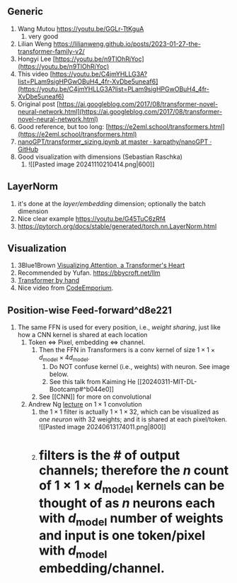 ## Generic
1. Wang Mutou https://youtu.be/GGLr-TtKguA
	1. very good
2. Lilian Weng https://lilianweng.github.io/posts/2023-01-27-the-transformer-family-v2/
3. Hongyi Lee [https://youtu.be/n9TlOhRjYoc](https://youtu.be/n9TlOhRjYoc)
4. This video [https://youtu.be/C4jmYHLLG3A?list=PLam9sigHPGwOBuH4_4fr-XvDbe5uneaf6](https://youtu.be/C4jmYHLLG3A?list=PLam9sigHPGwOBuH4_4fr-XvDbe5uneaf6)
5. Original post [https://ai.googleblog.com/2017/08/transformer-novel-neural-network.html](https://ai.googleblog.com/2017/08/transformer-novel-neural-network.html)
6. Good reference, but too long: [https://e2eml.school/transformers.html](https://e2eml.school/transformers.html)
7. [nanoGPT/transformer_sizing.ipynb at master · karpathy/nanoGPT · GitHub](https://github.com/karpathy/nanoGPT/blob/master/transformer_sizing.ipynb)
8. Good visualization with dimensions (Sebastian Raschka)
	1. ![[Pasted image 20241110210414.png|600]]

## LayerNorm
1. it's done at the *layer/embedding* dimension; optionally the batch dimension
2. Nice clear example https://youtu.be/G45TuC6zRf4
3. https://pytorch.org/docs/stable/generated/torch.nn.LayerNorm.html

## Visualization
1. 3Blue1Brown [Visualizing Attention, a Transformer's Heart](https://youtu.be/eMlx5fFNoYc)
2. Recommended by Yufan. https://bbycroft.net/llm
3. [Transformer by hand](https://www.linkedin.com/posts/tom-yeh_transformer-aibyhand-deeplearning-activity-7215281110396620800-fGev?utm_source=share&utm_medium=member_desktop)
4. Nice video from [CodeEmporium](https://youtu.be/Nw_PJdmydZY). 

## Position-wise Feed-forward^d8e221
1. The same FFN is used for every position, i.e., *weight sharing*, just like how a CNN kernel is shared at each location
	1. Token $\Leftrightarrow$ Pixel, embedding $\Leftrightarrow$ channel. 
		1. Then the FFN in Transformers is a conv kernel of size $1\times1\times d_{\text{model}}\times 4d_{\text{model}}$.
			1. Do NOT confuse kernel (i.e., weights) with neuron. See image below.
			2. See this talk from Kaiming He [[20240311-MIT-DL-Bootcamp#^b044e0]]
		2. See [[CNN]] for more on convolutional
	2. Andrew Ng [lecture](https://youtu.be/c1RBQzKsDCk) on $1\times 1$ convolution
		1. the $1 \times 1$ filter is actually $1 \times 1 \times 32$, which can be visualized as *one neuron* with 32 weights; and it is shared at each pixel/token. ![[Pasted image 20240613174011.png|800]]
		2. # filters is the # of output channels; therefore the $n$ count of $1\times 1 \times d_{\text{model}}$ kernels can be thought of as $n$ neurons each with $d_{\text{model}}$ number of weights and input is one token/pixel with $d_{\text{model}}$ embedding/channel.

